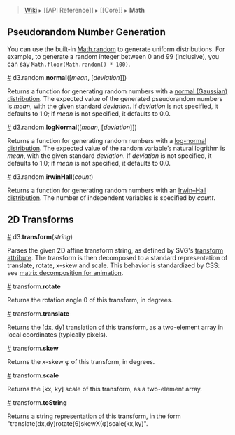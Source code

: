 > [Wiki](Home) ▸ [[API Reference]] ▸ [[Core]] ▸ **Math**

## Pseudorandom Number Generation

You can use the built-in [Math.random](https://developer.mozilla.org/en-US/docs/JavaScript/Reference/Global_Objects/Math/random) to generate uniform distributions. For example, to generate a random integer between 0 and 99 (inclusive), you can say `Math.floor(Math.random() * 100)`. 

<a name="d3_random_normal" href="#wiki-d3_random_normal">#</a> d3.random.<b>normal</b>([<i>mean</i>, [<i>deviation</i>]])

Returns a function for generating random numbers with a [normal (Gaussian) distribution](http://en.wikipedia.org/wiki/Normal_distribution). The expected value of the generated pseudorandom numbers is *mean*, with the given standard *deviation*. If *deviation* is not specified, it defaults to 1.0; if *mean* is not specified, it defaults to 0.0.

<a name="d3_random_logNormal" href="#wiki-d3_random_logNormal">#</a> d3.random.<b>logNormal</b>([<i>mean</i>, [<i>deviation</i>]])

Returns a function for generating random numbers with a [log-normal distribution](http://en.wikipedia.org/wiki/Log-normal_distribution). The expected value of the random variable’s natural logrithm is *mean*, with the given standard *deviation*. If *deviation* is not specified, it defaults to 1.0; if *mean* is not specified, it defaults to 0.0.

<a name="d3_random_irwinHall" href="#wiki-d3_random_irwinHall">#</a> d3.random.<b>irwinHall</b>(<i>count</i>)

Returns a function for generating random numbers with an [Irwin–Hall distribution](http://en.wikipedia.org/wiki/Irwin–Hall_distribution). The number of independent variables is specified by *count*.

## 2D Transforms

<a name="d3_transform" href="#wiki-d3_transform">#</a> d3.<b>transform</b>(<i>string</i>)

Parses the given 2D affine transform string, as defined by SVG's [transform attribute](http://www.w3.org/TR/SVG/coords.html#TransformAttribute). The transform is then decomposed to a standard representation of translate, rotate, x-skew and scale. This behavior is standardized by CSS: see [matrix decomposition for animation](http://www.w3.org/TR/css3-2d-transforms/#matrix-decomposition).

<a name="transform_rotate" href="#wiki-transform_rotate">#</a> transform.<b>rotate</b>

Returns the rotation angle θ of this transform, in degrees.

<a name="transform_translate" href="#wiki-transform_translate">#</a> transform.<b>translate</b>

Returns the [dx, dy] translation of this transform, as a two-element array in local coordinates (typically pixels).

<a name="transform_skew" href="#wiki-transform_skew">#</a> transform.<b>skew</b>

Returns the *x*-skew φ of this transform, in degrees.

<a name="transform_scale" href="#wiki-transform_scale">#</a> transform.<b>scale</b>

Returns the [kx, ky] scale of this transform, as a two-element array.

<a name="transform_toString" href="#wiki-transform_toString">#</a> transform.<b>toString</b>

Returns a string representation of this transform, in the form "translate(dx,dy)rotate(θ)skewX(φ)scale(kx,ky)".